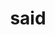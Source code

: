 ---
category: 4-letters
denotation: null
name: said
reference_link: https://www.etymonline.com/word/said
root_language: null
root_name: null
title: said
type: free
word_sums:
- respelling: said
  sum: 'Said + '
---